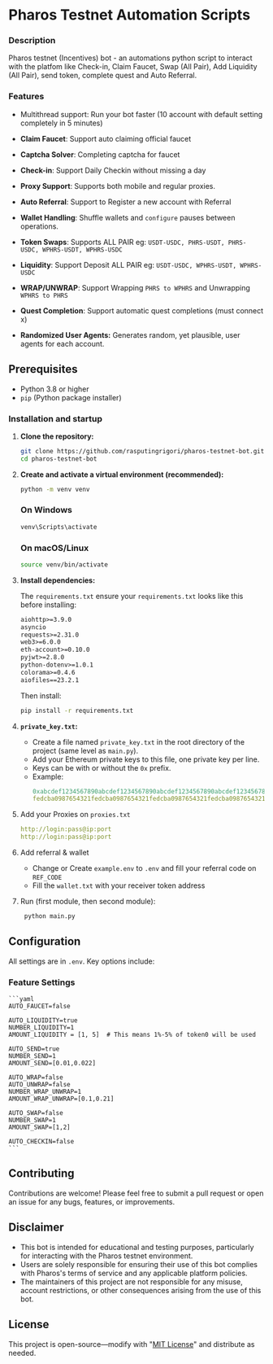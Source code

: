 # Pharos Testnet Automation Scripts

### Description
Pharos testnet (Incentives) bot - an automations python script to interact with the platfom like Check-in, Claim Faucet, Swap (All Pair), Add Liquidity (All Pair), send token, complete quest and Auto Referral.

### Features
-  Multithread support: Run your bot faster (10 account with default setting completely in 5 minutes)

-  **Claim Faucet**: Support auto claiming official faucet

-  **Captcha Solver**: Completing captcha for faucet

-  **Check-in**: Support Daily Checkin without missing a day

-  **Proxy Support**: Supports both mobile and regular proxies.

-  **Auto Referral**: Support to Register a new account with Referral

-  **Wallet Handling**: Shuffle wallets and `configure` pauses between operations.

-  **Token Swaps**: Supports ALL PAIR eg: `USDT-USDC, PHRS-USDT, PHRS-USDC, WPHRS-USDT, WPHRS-USDC` 

-  **Liquidity**: Support Deposit ALL PAIR eg: `USDT-USDC, WPHRS-USDT, WPHRS-USDC` 

-  **WRAP/UNWRAP**: Support Wrapping `PHRS to WPHRS` and Unwrapping `WPHRS to PHRS`

-  **Quest Completion**: Support automatic quest completions (must connect x)

* **Randomized User Agents:** Generates random, yet plausible, user agents for each account.

## Prerequisites

* Python 3.8 or higher
* `pip` (Python package installer)

### Installation and startup

1. **Clone the repository:**
   ```bash
   git clone https://github.com/rasputingrigori/pharos-testnet-bot.git
   cd pharos-testnet-bot
   ```
2.  **Create and activate a virtual environment (recommended):**
    ```bash
    python -m venv venv
     ```
    ### On Windows
    ```bash
    venv\Scripts\activate
    ```
    ### On macOS/Linux
    ```bash
    source venv/bin/activate
    ```

4.  **Install dependencies:**

    The `requirements.txt` ensure your `requirements.txt` looks like this before installing:
    ```txt
    aiohttp>=3.9.0
    asyncio
    requests>=2.31.0
    web3>=6.0.0
    eth-account>=0.10.0
    pyjwt>=2.8.0
    python-dotenv>=1.0.1
    colorama>=0.4.6
    aiofiles==23.2.1
    ```
    Then install:
    ```bash
    pip install -r requirements.txt
    ```

5.  **`private_key.txt`:**
    * Create a file named `private_key.txt` in the root directory of the project (same level as `main.py`).
    * Add your Ethereum private keys to this file, one private key per line.
    * Keys can be with or without the `0x` prefix.
    * Example:
        ```yaml
        0xabcdef1234567890abcdef1234567890abcdef1234567890abcdef1234567890
        fedcba0987654321fedcba0987654321fedcba0987654321fedcba0987654321
        ```

6. Add your Proxies on `proxies.txt`
    ```yaml
    http://login:pass@ip:port
    http://login:pass@ip:port
    ```

7. Add referral & wallet
   - Change or Create `example.env` to `.env` and fill your referral code on `REF_CODE`
   - Fill the `wallet.txt` with your receiver token address
    
8. Run (first module, then second module):
   ```bash
    python main.py
   ```

## Configuration
All settings are in `.env`. Key options include:

### Feature Settings
    ```yaml
    AUTO_FAUCET=false

    AUTO_LIQUIDITY=true
    NUMBER_LIQUIDITY=1
    AMOUNT_LIQUIDITY = [1, 5]  # This means 1%-5% of token0 will be used

    AUTO_SEND=true
    NUMBER_SEND=1
    AMOUNT_SEND=[0.01,0.022]

    AUTO_WRAP=false
    AUTO_UNWRAP=false
    NUMBER_WRAP_UNWRAP=1
    AMOUNT_WRAP_UNWRAP=[0.1,0.21]

    AUTO_SWAP=false
    NUMBER_SWAP=1
    AMOUNT_SWAP=[1,2]

    AUTO_CHECKIN=false
    ```

## Contributing
Contributions are welcome! Please feel free to submit a pull request or open an issue for any bugs, features, or improvements.

## Disclaimer

* This bot is intended for educational and testing purposes, particularly for interacting with the Pharos testnet environment.
* Users are solely responsible for ensuring their use of this bot complies with Pharos's terms of service and any applicable platform policies.
* The maintainers of this project are not responsible for any misuse, account restrictions, or other consequences arising from the use of this bot.

## License

This project is open-source—modify with "[MIT License](https://github.com/rasputingrigori/pharos-testnet-bot?tab=MIT-1-ov-file)" and distribute as needed.
